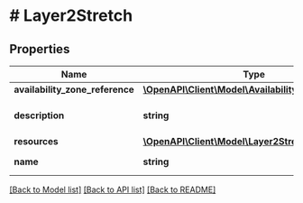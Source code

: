 # # Layer2Stretch

## Properties

Name | Type | Description | Notes
------------ | ------------- | ------------- | -------------
**availability_zone_reference** | [**\OpenAPI\Client\Model\AvailabilityZoneReference**](AvailabilityZoneReference.md) |  | [optional]
**description** | **string** | A description for layer2_stretch. | [optional]
**resources** | [**\OpenAPI\Client\Model\Layer2StretchResources**](Layer2StretchResources.md) |  |
**name** | **string** | layer2_stretch Name. |

[[Back to Model list]](../../README.md#models) [[Back to API list]](../../README.md#endpoints) [[Back to README]](../../README.md)

